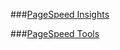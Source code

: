 ###[PageSpeed Insights](https://developers.google.com/speed/pagespeed/insights/)

###[PageSpeed Tools](https://developers.google.com/speed/pagespeed/)
